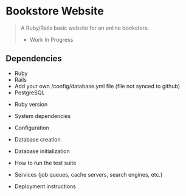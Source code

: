 # Bookstore Website

>A Ruby/Rails basic website for an online bookstore.
>- Work In Progress



## Dependencies

- Ruby
- Rails 
- Add your own /config/database.yml file (file not synced to github)
- PostgreSQL















* Ruby version

* System dependencies

* Configuration


* Database creation

* Database initialization

* How to run the test suite

* Services (job queues, cache servers, search engines, etc.)

* Deployment instructions

